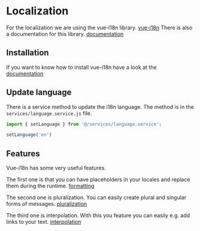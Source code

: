 # Localization

For the localization we are using the vue-i18n library. [vue-i18n](https://github.com/kazupon/vue-i18n)
There is also a documentation for this library. [documentation](https://kazupon.github.io/vue-i18n/)

## Installation

If you want to know how to install vue-i18n have a look at the [documentation](https://kazupon.github.io/vue-i18n/installation.html#compatibility-note)

## Update language

There is a service method to update the i18n language. The method is in the `services/language.service.js` file.
```javascript
import { setLanguage } from '@/services/language.service';

setLanguage('en')
```

## Features

Vue-i18n has some very useful features.

The first one is that you can have placeholders in your locales and replace them during the runtime. [formatting](https://kazupon.github.io/vue-i18n/guide/formatting.html)

The second one is pluralization. You can easily create plural and singular forms of messages. [pluralization](https://kazupon.github.io/vue-i18n/guide/pluralization.html#accessing-the-number-via-the-pre-defined-argument)

The third one is interpolation. With this you feature you can easily e.g. add links to your text. [interpolation](https://kazupon.github.io/vue-i18n/guide/interpolation.html#basic-usage)

